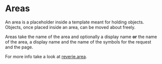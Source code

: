 # Areas

An area is a placeholder inside a template meant for holding objects. Objects, once placed inside an area, can be moved about freely.

Areas take the name of the area and optionally a display name **or** the name of the area, a display name and the name of the symbols for the request and the page.

For more info take a look at [reverie.area](https://github.com/emil0r/reverie/doc/reverie/area.md).
